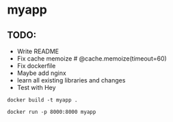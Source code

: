 # myapp

## TODO: 
- Write README
- Fix cache memoize # @cache.memoize(timeout=60)
- Fix dockerfile
- Maybe add nginx
- learn all existing libraries and changes 
- Test with Hey


```docker build -t myapp .```

```docker run -p 8000:8000 myapp```